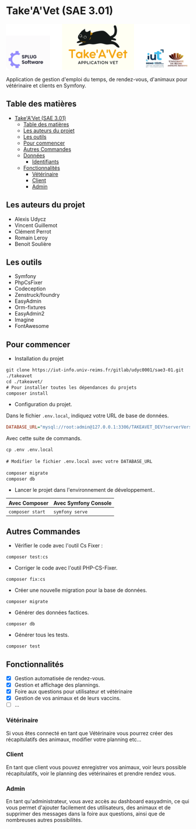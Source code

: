 # Take'A'Vet (SAE 3.01)

![Banner](Banner.png)

Application de gestion d'emploi du temps, de rendez-vous, d'animaux pour vétérinaire et clients en Symfony.

## Table des matières

<!-- TOC -->
* [Take'A'Vet (SAE 3.01)](#takea--vet--sae-301-)
    * [Table des matières](#table-des-matières)
    * [Les auteurs du projet](#les-auteurs-du-projet)
    * [Les outils](#les-outils)
    * [Pour commencer](#pour-commencer)
    * [Autres Commandes](#autres-commandes)
    * [Données](#données)
        * [Identifiants](#identifiants)
    * [Fonctionnalités](#fonctionnalités)
        * [Vétérinaire](#vétérinaire)
        * [Client](#client)
        * [Admin](#admin)
<!-- TOC -->
## Les auteurs du projet

- Alexis Udycz
- Vincent Guillemot
- Clément Perrot
- Romain Leroy
- Benoit Soulière

## Les outils

- Symfony
- PhpCsFixer
- Codeception
- Zenstruck/foundry
- EasyAdmin
- Orm-fixtures
- EasyAdmin2
- Imagine
- FontAwesome

## Pour commencer

- Installation du projet
```shell
git clone https://iut-info.univ-reims.fr/gitlab/udyc0001/sae3-01.git ./takeavet
cd ./takeavet/
# Pour installer toutes les dépendances du projets
composer install 
```

- Configuration du projet.

Dans le fichier `.env.local`, indiquez votre URL de base de données.

```ini
DATABASE_URL="mysql://root:admin@127.0.0.1:3306/TAKEAVET_DEV?serverVersion=8&charset=utf8mb4"
```

Avec cette suite de commands.

```shell
cp .env .env.local

# Modifier le fichier .env.local avec votre DATABASE_URL

composer migrate
composer db
```

- Lancer le projet dans l'environnement de développement..

| Avec Composer    | Avec Symfony Console |
|------------------|----------------------|
| `composer start` | `symfony serve`      |
## Autres Commandes

- Vérifier le code avec l'outil Cs Fixer :
```shell
composer test:cs
```

- Corriger le code avec l'outil PHP-CS-Fixer.
```shell
composer fix:cs
```

- Créer une nouvelle migration pour la base de données.
```shell
composer migrate
```

- Générer des données factices.
```shell
composer db
```

- Générer tous les tests.
```shell
composer test
```

## Fonctionnalités

- [X] Gestion automatisée de rendez-vous.
- [X] Gestion et affichage des plannings.
- [X] Foire aux questions pour utilisateur et vétérinaire
- [X] Gestion de vos animaux et de leurs vaccins.
- [ ] ...

### Vétérinaire
Si vous êtes connecté en tant que Vétérinaire vous pourrez créer des récapitulatifs des animaux, modifier votre planning etc...
### Client
En tant que client vous pouvez enregistrer vos animaux, voir leurs possible récapitulatifs, voir le planning des vétérinaires et prendre rendez vous.
### Admin
En tant qu'administrateur, vous avez accès au dashboard easyadmin, ce qui vous permet d'ajouter facilement des utilisateurs, des animaux et de supprimer des messages dans la foire aux questions, ainsi que de nombreuses autres possibilités.